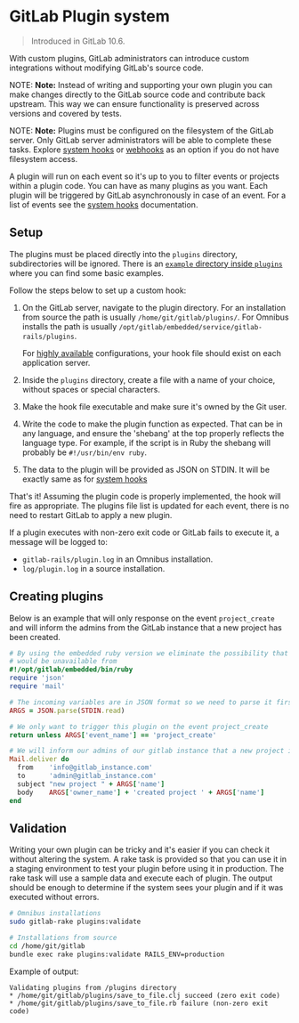 # GitLab Plugin system

> Introduced in GitLab 10.6.

With custom plugins, GitLab administrators can introduce custom integrations
without modifying GitLab's source code.

NOTE: **Note:**
Instead of writing and supporting your own plugin you can make changes
directly to the GitLab source code and contribute back upstream. This way we can
ensure functionality is preserved across versions and covered by tests.

NOTE: **Note:**
Plugins must be configured on the filesystem of the GitLab server. Only GitLab
server administrators will be able to complete these tasks. Explore
[system hooks] or [webhooks] as an option if you do not have filesystem access.

A plugin will run on each event so it's up to you to filter events or projects
within a plugin code. You can have as many plugins as you want. Each plugin will
be triggered by GitLab asynchronously in case of an event. For a list of events
see the [system hooks] documentation.

## Setup

The plugins must be placed directly into the `plugins` directory, subdirectories
will be ignored. There is an
[`example` directory inside `plugins`](https://gitlab.com/gitlab-org/gitlab-foss/tree/master/plugins/examples)
where you can find some basic examples.

Follow the steps below to set up a custom hook:

1. On the GitLab server, navigate to the plugin directory.
   For an installation from source the path is usually
   `/home/git/gitlab/plugins/`. For Omnibus installs the path is
   usually `/opt/gitlab/embedded/service/gitlab-rails/plugins`.

    For [highly available] configurations, your hook file should exist on each
    application server.

1. Inside the `plugins` directory, create a file with a name of your choice,
   without spaces or special characters.
1. Make the hook file executable and make sure it's owned by the Git user.
1. Write the code to make the plugin function as expected. That can be
   in any language, and ensure the 'shebang' at the top properly reflects the
   language type. For example, if the script is in Ruby the shebang will
   probably be `#!/usr/bin/env ruby`.
1. The data to the plugin will be provided as JSON on STDIN. It will be exactly
   same as for [system hooks]

That's it! Assuming the plugin code is properly implemented, the hook will fire
as appropriate. The plugins file list is updated for each event, there is no
need to restart GitLab to apply a new plugin.

If a plugin executes with non-zero exit code or GitLab fails to execute it, a
message will be logged to:

- `gitlab-rails/plugin.log` in an Omnibus installation.
- `log/plugin.log` in a source installation.

## Creating plugins

Below is an example that will only response on the event `project_create` and
will inform the admins from the GitLab instance that a new project has been created.

```ruby
# By using the embedded ruby version we eliminate the possibility that our chosen language
# would be unavailable from
#!/opt/gitlab/embedded/bin/ruby
require 'json'
require 'mail'

# The incoming variables are in JSON format so we need to parse it first.
ARGS = JSON.parse(STDIN.read)

# We only want to trigger this plugin on the event project_create
return unless ARGS['event_name'] == 'project_create'

# We will inform our admins of our gitlab instance that a new project is created
Mail.deliver do
  from    'info@gitlab_instance.com'
  to      'admin@gitlab_instance.com'
  subject "new project " + ARGS['name']
  body    ARGS['owner_name'] + 'created project ' + ARGS['name']
end
```

## Validation

Writing your own plugin can be tricky and it's easier if you can check it
without altering the system. A rake task is provided so that you can use it
in a staging environment to test your plugin before using it in production.
The rake task will use a sample data and execute each of plugin. The output
should be enough to determine if the system sees your plugin and if it was
executed without errors.

```bash
# Omnibus installations
sudo gitlab-rake plugins:validate

# Installations from source
cd /home/git/gitlab
bundle exec rake plugins:validate RAILS_ENV=production
```

Example of output:

```
Validating plugins from /plugins directory
* /home/git/gitlab/plugins/save_to_file.clj succeed (zero exit code)
* /home/git/gitlab/plugins/save_to_file.rb failure (non-zero exit code)
```

[system hooks]: ../system_hooks/system_hooks.md
[webhooks]: ../user/project/integrations/webhooks.md
[highly available]: ./high_availability/README.md
